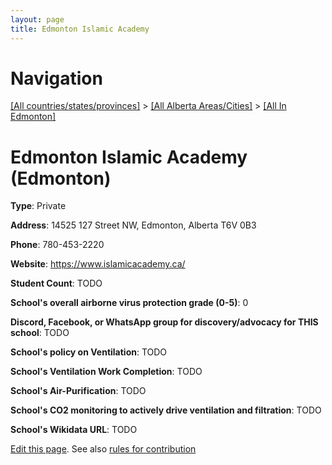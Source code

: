 ```yaml
---
layout: page
title: Edmonton Islamic Academy
---
```

# Navigation

[[All countries/states/provinces]](../../..) > [[All Alberta Areas/Cities]](../..) > [[All In Edmonton]](..)

# Edmonton Islamic Academy (Edmonton)

**Type**: Private

**Address**: 14525 127 Street NW, Edmonton, Alberta T6V 0B3

**Phone**: 780-453-2220

**Website**: <https://www.islamicacademy.ca/>

**Student Count**: TODO

**School's overall airborne virus protection grade (0-5)**: 0

**Discord, Facebook, or WhatsApp group for discovery/advocacy for THIS school**: TODO

**School's policy on Ventilation**: TODO

**School's Ventilation Work Completion**: TODO

**School's Air-Purification**: TODO

**School's CO2 monitoring to actively drive ventilation and filtration**: TODO

**School's Wikidata URL**: TODO


[Edit this page](https://github.com/ventilate-schools/AB/edit/main/./Edmonton/Edmonton_Islamic_Academy.md). See also [rules for contribution](../../../contribution-rules/)